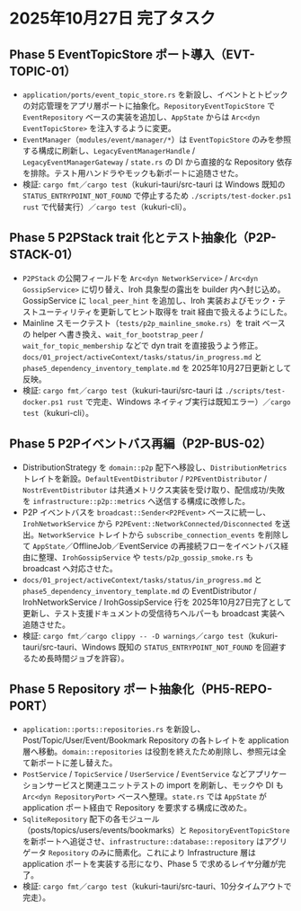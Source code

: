 # 2025年10月27日 完了タスク

## Phase 5 EventTopicStore ポート導入（EVT-TOPIC-01）
- `application/ports/event_topic_store.rs` を新設し、イベントとトピックの対応管理をアプリ層ポートに抽象化。`RepositoryEventTopicStore` で `EventRepository` ベースの実装を追加し、`AppState` からは `Arc<dyn EventTopicStore>` を注入するように変更。
- `EventManager`（`modules/event/manager/*`）は `EventTopicStore` のみを参照する構成に刷新し、`LegacyEventManagerHandle` / `LegacyEventManagerGateway` / `state.rs` の DI から直接的な Repository 依存を排除。テスト用ハンドラやモックも新ポートに追随させた。
- 検証: `cargo fmt`／`cargo test`（kukuri-tauri/src-tauri は Windows 既知の `STATUS_ENTRYPOINT_NOT_FOUND` で停止するため `./scripts/test-docker.ps1 rust` で代替実行）／`cargo test`（kukuri-cli）。

## Phase 5 P2PStack trait 化とテスト抽象化（P2P-STACK-01）
- `P2PStack` の公開フィールドを `Arc<dyn NetworkService>` / `Arc<dyn GossipService>` に切り替え、Iroh 具象型の露出を builder 内へ封じ込め。GossipService に `local_peer_hint` を追加し、Iroh 実装およびモック・テストユーティリティを更新してヒント取得を trait 経由で扱えるようにした。
- Mainline スモークテスト（`tests/p2p_mainline_smoke.rs`）を trait ベースの helper へ書き換え、`wait_for_bootstrap_peer` / `wait_for_topic_membership` などで dyn trait を直接扱うよう修正。`docs/01_project/activeContext/tasks/status/in_progress.md` と `phase5_dependency_inventory_template.md` を 2025年10月27日更新として反映。
- 検証: `cargo fmt`／`cargo test`（kukuri-tauri/src-tauri は `./scripts/test-docker.ps1 rust` で完走、Windows ネイティブ実行は既知エラー）／`cargo test`（kukuri-cli）。

## Phase 5 P2Pイベントバス再編（P2P-BUS-02）
- DistributionStrategy を `domain::p2p` 配下へ移設し、`DistributionMetrics` トレイトを新設。`DefaultEventDistributor` / `P2PEventDistributor` / `NostrEventDistributor` は共通メトリクス実装を受け取り、配信成功/失敗を `infrastructure::p2p::metrics` へ送信する構成に改修した。
- P2P イベントバスを `broadcast::Sender<P2PEvent>` ベースに統一し、`IrohNetworkService` から `P2PEvent::NetworkConnected/Disconnected` を送出。`NetworkService` トレイトから `subscribe_connection_events` を削除して `AppState`／OfflineJob／EventService の再接続フローをイベントバス経由に整理、`IrohGossipService` や `tests/p2p_gossip_smoke.rs` も broadcast へ対応させた。
- `docs/01_project/activeContext/tasks/status/in_progress.md` と `phase5_dependency_inventory_template.md` の EventDistributor / IrohNetworkService / IrohGossipService 行を 2025年10月27日完了として更新し、テスト支援ドキュメントの受信待ちヘルパーも broadcast 実装へ追随させた。
- 検証: `cargo fmt`／`cargo clippy -- -D warnings`／`cargo test`（kukuri-tauri/src-tauri、Windows 既知の `STATUS_ENTRYPOINT_NOT_FOUND` を回避するため長時間ジョブを許容）。

## Phase 5 Repository ポート抽象化（PH5-REPO-PORT）
- `application::ports::repositories.rs` を新設し、Post/Topic/User/Event/Bookmark Repository の各トレイトを application 層へ移動。`domain::repositories` は役割を終えたため削除し、参照元は全て新ポートに差し替えた。
- `PostService` / `TopicService` / `UserService` / `EventService` などアプリケーションサービスと関連ユニットテストの import を刷新し、モックや DI も `Arc<dyn RepositoryPort>` ベースへ整理。`state.rs` では `AppState` が application ポート経由で Repository を要求する構成に改めた。
- `SqliteRepository` 配下の各モジュール（posts/topics/users/events/bookmarks）と `RepositoryEventTopicStore` を新ポートへ追従させ、`infrastructure::database::repository` はアグリゲータ `Repository` のみに簡素化。これにより Infrastructure 層は application ポートを実装する形になり、Phase 5 で求めるレイヤ分離が完了。
- 検証: `cargo fmt`／`cargo test`（kukuri-tauri/src-tauri、10分タイムアウトで完走）。
